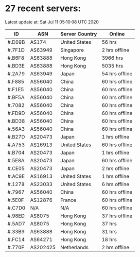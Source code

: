 # 27 recent servers:

Latest update at: Sat Jul 11 05:10:08 UTC 2020

| ID | ASN | Server Country | Online |
| -- | --- | -------------- | ------ |
| #.D09B | AS174 | United States | 56 hrs |
| #.7F1D | AS63949 | Singapore | 2 hrs offline |
| #.B6F8 | AS63888 | Hong Kong | 3966 hrs |
| #.BD3E | AS63888 | Hong Kong | 5035 hrs |
| #.2A79 | AS63949 | Japan | 54 hrs offline |
| #.F885 | AS56040 | China | 60 hrs offline |
| #.F1E5 | AS56040 | China | 60 hrs offline |
| #.BF5A | AS56040 | China | 60 hrs offline |
| #.7082 | AS56040 | China | 60 hrs offline |
| #.FD9D | AS56040 | China | 60 hrs offline |
| #.BD38 | AS56040 | China | 60 hrs offline |
| #.56A3 | AS56040 | China | 60 hrs offline |
| #.B27D | AS20473 | Japan | 1 hrs offline |
| #.A753 | AS16913 | United States | 60 hrs offline |
| #.B704 | AS20473 | Japan | 1 hrs offline |
| #.5E8A | AS20473 | Japan | 60 hrs offline |
| #.CE05 | AS20473 | Japan | 2 hrs offline |
| #.AC9E | AS16913 | United States | 1 hrs offline |
| #.1278 | AS23033 | United States | 6 hrs offline |
| #.7967 | AS56040 | China | 60 hrs offline |
| #.5E0F | AS12876 | France | 60 hrs offline |
| #.C7D0 | N/A | N/A | 60 hrs offline |
| #.98ED | AS8075 | Hong Kong | 37 hrs offline |
| #.5AD7 | AS8075 | Hong Kong | 37 hrs |
| #.33B9 | AS63888 | Hong Kong | 31 hrs |
| #.FC14 | AS64271 | Hong Kong | 18 hrs |
| #.770F | AS202425 | Netherlands | 2 hrs offline |

